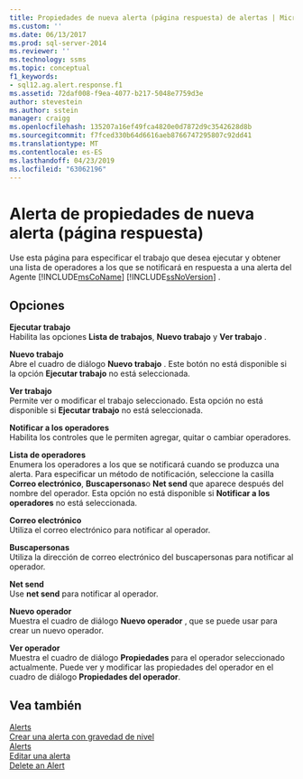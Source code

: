 ```yaml
---
title: Propiedades de nueva alerta (página respuesta) de alertas | Microsoft Docs
ms.custom: ''
ms.date: 06/13/2017
ms.prod: sql-server-2014
ms.reviewer: ''
ms.technology: ssms
ms.topic: conceptual
f1_keywords:
- sql12.ag.alert.response.f1
ms.assetid: 72daf008-f9ea-4077-b217-5048e7759d3e
author: stevestein
ms.author: sstein
manager: craigg
ms.openlocfilehash: 135207a16ef49fca4820e0d7872d9c3542628d8b
ms.sourcegitcommit: f7fced330b64d6616aeb8766747295807c92dd41
ms.translationtype: MT
ms.contentlocale: es-ES
ms.lasthandoff: 04/23/2019
ms.locfileid: "63062196"
---
```

# <a name="alert-properties-new-alert-response-page"></a>Alerta de propiedades de nueva alerta (página respuesta)
  Use esta página para especificar el trabajo que desea ejecutar y obtener una lista de operadores a los que se notificará en respuesta a una alerta del Agente [!INCLUDE[msCoName](../../includes/msconame-md.md)] [!INCLUDE[ssNoVersion](../../includes/ssnoversion-md.md)] .  
  
## <a name="options"></a>Opciones  
 **Ejecutar trabajo**  
 Habilita las opciones **Lista de trabajos**, **Nuevo trabajo** y **Ver trabajo** .  
  
 **Nuevo trabajo**  
 Abre el cuadro de diálogo **Nuevo trabajo** . Este botón no está disponible si la opción **Ejecutar trabajo** no está seleccionada.  
  
 **Ver trabajo**  
 Permite ver o modificar el trabajo seleccionado. Esta opción no está disponible si **Ejecutar trabajo** no está seleccionada.  
  
 **Notificar a los operadores**  
 Habilita los controles que le permiten agregar, quitar o cambiar operadores.  
  
 **Lista de operadores**  
 Enumera los operadores a los que se notificará cuando se produzca una alerta. Para especificar un método de notificación, seleccione la casilla **Correo electrónico**, **Buscapersonas**o **Net send** que aparece después del nombre del operador. Esta opción no está disponible si **Notificar a los operadores** no está seleccionada.  
  
 **Correo electrónico**  
 Utiliza el correo electrónico para notificar al operador.  
  
 **Buscapersonas**  
 Utiliza la dirección de correo electrónico del buscapersonas para notificar al operador.  
  
 **Net send**  
 Use **net send** para notificar al operador.  
  
 **Nuevo operador**  
 Muestra el cuadro de diálogo **Nuevo operador** , que se puede usar para crear un nuevo operador.  
  
 **Ver operador**  
 Muestra el cuadro de diálogo **Propiedades** para el operador seleccionado actualmente. Puede ver y modificar las propiedades del operador en el cuadro de diálogo **Propiedades del operador**.  
  
## <a name="see-also"></a>Vea también  
 [Alerts](alerts.md)   
 [Crear una alerta con gravedad de nivel](create-an-alert-using-severity-level.md)   
 [Alerts](alerts.md)   
 [Editar una alerta](edit-an-alert.md)   
 [Delete an Alert](delete-an-alert.md)  
  
  
